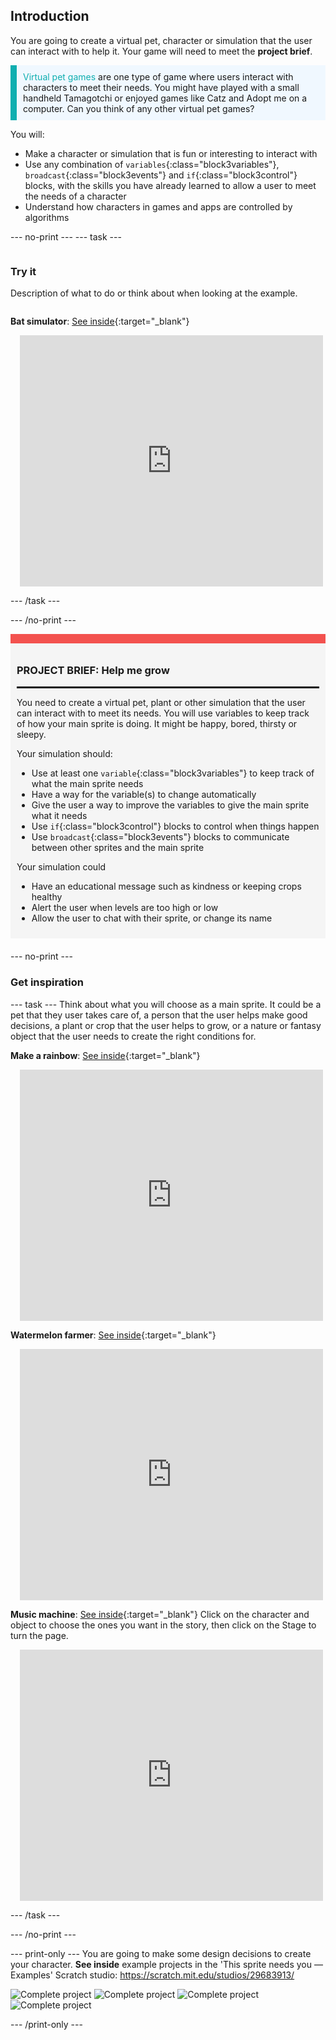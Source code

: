 ## Introduction

You are going to create a virtual pet, character or simulation that the user can interact with to help it. Your game will need to meet the **project brief**.

<p style="border-left: solid; border-width:10px; border-color: #0faeb0; background-color: aliceblue; padding: 10px;">
<span style="color: #0faeb0">Virtual pet games</span> are one type of game where users interact with characters to meet their needs. You might have played with a small handheld Tamagotchi or enjoyed games like Catz and Adopt me on a computer. Can you think of any other virtual pet games?
</p>

You will:
+ Make a character or simulation that is fun or interesting to interact with
+ Use any combination of `variables`{:class="block3variables"}, `broadcast`{:class="block3events"} and `if`{:class="block3control"} blocks, with the skills you have already learned to allow a user to meet the needs of a character
+ Understand how characters in games and apps are controlled by algorithms

--- no-print ---
--- task ---

<div style="display: flex; flex-wrap: wrap">
<div style="flex-basis: 200px; flex-grow: 1">

### Try it

Description of what to do or think about when looking at the example.

</div>
<div>

**Bat simulator**: [See inside](https://scratch.mit.edu/projects/530008968/editor){:target="_blank"}
<div class="scratch-preview" style="margin-left: 15px;">
  <iframe allowtransparency="true" width="485" height="402" src="https://scratch.mit.edu/projects/embed/530008968/?autostart=false" frameborder="0"></iframe>
</div>

</div>
</div>

--- /task ---

--- /no-print ---

<div style="border-top: 15px solid #f3524f; background-color: whitesmoke; margin-bottom: 20px; padding: 10px;">

### PROJECT BRIEF: Help me grow
<hr style="border-top: 2px solid black;">
You need to create a virtual pet, plant or other simulation that the user can interact with to meet its needs. You will use variables to keep track of how your main sprite is doing. It might be happy, bored, thirsty or sleepy. 

Your simulation should:
+ Use at least one `variable`{:class="block3variables"} to keep track of what the main sprite needs
+ Have a way for the variable(s) to change automatically
+ Give the user a way to improve the variables to give the main sprite what it needs
+ Use `if`{:class="block3control"} blocks to control when things happen
+ Use `broadcast`{:class="block3events"} blocks to communicate between other sprites and the main sprite

Your simulation could
+ Have an educational message such as kindness or keeping crops healthy
+ Alert the user when levels are too high or low
+ Allow the user to chat with their sprite, or change its name
</div>

--- no-print ---

### Get inspiration

--- task ---
Think about what you will choose as a main sprite. It could be a pet that they user takes care of, a person that the user helps make good decisions, a plant or crop that the user helps to grow, or a nature or fantasy object that the user needs to create the right conditions for.

**Make a rainbow**: [See inside](https://scratch.mit.edu/projects/530034441/editor){:target="_blank"}
<div class="scratch-preview" style="margin-left: 15px;">
  <iframe allowtransparency="true" width="485" height="402" src="https://scratch.mit.edu/projects/embed/530034441/?autostart=false" frameborder="0"></iframe>
</div>

**Watermelon farmer**: [See inside](https://scratch.mit.edu/projects/531858794/editor){:target="_blank"}
<div class="scratch-preview" style="margin-left: 15px;">
  <iframe allowtransparency="true" width="485" height="402" src="https://scratch.mit.edu/projects/embed/531858794/?autostart=false" frameborder="0"></iframe>
</div>

**Music machine**: [See inside](https://scratch.mit.edu/projects/532093585/editor){:target="_blank"}
Click on the character and object to choose the ones you want in the story, then click on the Stage to turn the page.
<div class="scratch-preview" style="margin-left: 15px;">
  <iframe allowtransparency="true" width="485" height="402" src="https://scratch.mit.edu/projects/embed/532093585/?autostart=false" frameborder="0"></iframe>
</div>

--- /task ---

--- /no-print ---

--- print-only ---
You are going to make some design decisions to create your character. **See inside** example projects in the 'This sprite needs you — Examples' Scratch studio: https://scratch.mit.edu/studios/29683913/

![Complete project](images/bat-project.png)
![Complete project](images/watermelon-project.png)
![Complete project](images/music-project.png)
![Complete project](images/rainbow-project.png)

--- /print-only ---


